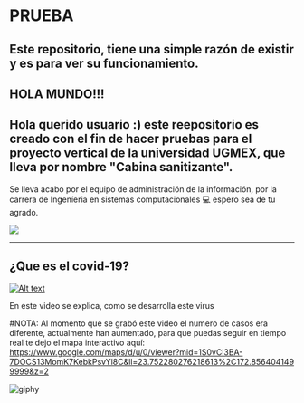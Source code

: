 # PRUEBA
Este repositorio, tiene una simple razón de existir y es para ver su funcionamiento.
---
## HOLA MUNDO!!! 
Hola querido usuario :) este reepositorio es creado con el fin de hacer pruebas para el proyecto vertical de la universidad UGMEX,
que lleva por nombre "Cabina sanitizante".
---
Se lleva acabo por el equipo de administración de la información, por la carrera de Ingeníeria en sistemas computacionales 💻
espero sea de tu agrado.
<p align = "centro">
  <img src = "https://user-images.githubusercontent.com/93176932/139614984-893f1a2b-6cf0-4d8e-8372-324b226504ae.png" />
</p>

---

## ¿Que es el covid-19?
[![Alt text](https://img.youtube.com/vi/eCdRxHepJiI/0.jpg)](https://youtu.be/eCdRxHepJiI)

En este video se explica, como se desarrolla este virus

#NOTA: Al momento que se grabó este video el numero de casos era diferente, actualmente han aumentado, para que puedas seguir en tiempo real te dejo el mapa interactivo aquí: https://www.google.com/maps/d/u/0/viewer?mid=1S0vCi3BA-7DOCS13MomK7KebkPsvYl8C&ll=23.752280276218613%2C172.8564041499999&z=2


![giphy](https://user-images.githubusercontent.com/93176932/139748562-6af7b364-dc17-47c0-b7a2-84c57d0ea8e7.gif)
